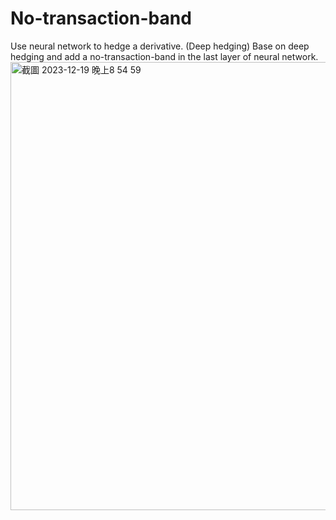# No-transaction-band

Use neural network to hedge a derivative. (Deep hedging)
Base on deep hedging and add a no-transaction-band in the last layer of neural network.
<img width="717" alt="截圖 2023-12-19 晚上8 54 59" src="https://github.com/Jyangcc/No-transaction-band/assets/87191726/791cae07-abf8-4023-8c41-d267c26569ac">
